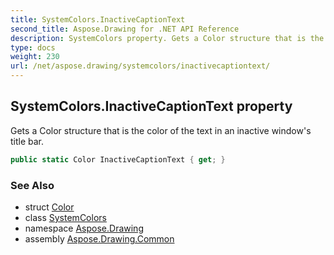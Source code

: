```yaml
---
title: SystemColors.InactiveCaptionText
second_title: Aspose.Drawing for .NET API Reference
description: SystemColors property. Gets a Color structure that is the color of the text in an inactive windows title bar
type: docs
weight: 230
url: /net/aspose.drawing/systemcolors/inactivecaptiontext/
---
```

## SystemColors.InactiveCaptionText property

Gets a Color structure that is the color of the text in an inactive window's title bar.

```csharp
public static Color InactiveCaptionText { get; }
```

### See Also

* struct [Color](../../color/)
* class [SystemColors](../)
* namespace [Aspose.Drawing](../../systemcolors/)
* assembly [Aspose.Drawing.Common](../../../)


